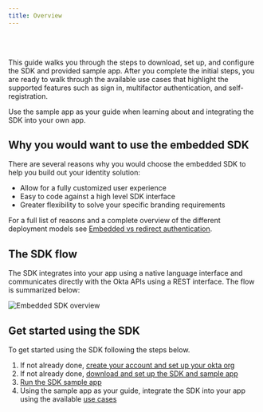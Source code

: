 ```yaml
---
title: Overview
---
```


<ApiLifecycle access="ie" /><br>
<ApiLifecycle access="Limited GA" /><br>

<div class="oie-embedded-sdk">

This guide walks you through the steps to download, set up, and configure
the SDK and provided sample app. After you complete the initial steps,
you are ready to walk through the available use cases that highlight
the supported features such as sign in, multifactor authentication, and
self-registration.

Use the sample app as your guide when learning about and integrating the SDK
into your own app.

## Why you would want to use the embedded SDK

There are several reasons why you would choose the embedded SDK to help you build out
your identity solution:

* Allow for a fully customized user experience
* Easy to code against a high level SDK interface
* Greater flexibility to solve your specific branding requirements

For a full list of reasons and a complete overview of the different deployment
models see
[Embedded vs redirect authentication](/docs/concepts/hosted-vs-embedded/#okta-hosted-vs-customer-hosted).

## The SDK flow

The SDK integrates into your app using a native language
interface and communicates directly with the Okta APIs using a
REST interface. The flow is summarized below:

<div class="common-image-format">

![Embedded SDK overview](/img/oie-embedded-sdk/embedded-sdk-overview.png
 "Overview the of the embedded SDK")

</div>

## Get started using the SDK

To get started using the SDK following the steps below.

1. If not already done, [create your account and set up your okta org](/docs/guides/oie-embedded-common-org-setup/aspnet/main/)
1. If not already done, [download and set up the SDK and sample app](/docs/guides/oie-embedded-common-download-setup-app/aspnet/main/)
1. [Run the SDK sample app](/docs/guides/oie-embedded-sdk-run-sample/aspnet/main/)
1. Using the sample app as your guide, integrate the SDK into your app using the available
   [use cases](/docs/guides/oie-embedded-sdk-use-cases/aspnet/oie-embedded-sdk-use-case-overview/)

</div>
